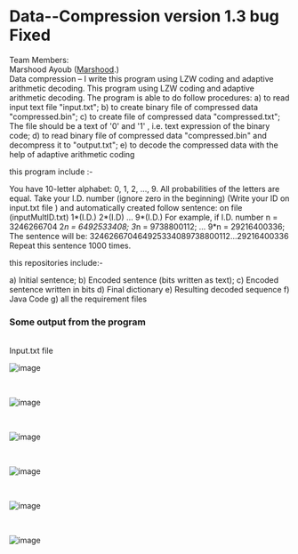 # Data--Compression version 1.3 bug Fixed
Team Members:
 <br>Marshood Ayoub  ([Marshood](https://github.com/Marshood).) <br>
Data compression – I write this program using LZW coding and adaptive arithmetic decoding.
This program using LZW coding and adaptive arithmetic decoding.
The program is able to do follow procedures:
a)	to read input text file  "input.txt";
b)	to create binary file of compressed data "compressed.bin";
c)	to create file of compressed data "compressed.txt"; The file should be a text of '0' and '1' , i.e. text expression of the binary code;
d)	to read binary file of compressed data "compressed.bin" and decompress it to "output.txt";
e)	to decode the compressed data with the help of adaptive arithmetic coding

this program include :-

You have 10-letter alphabet: 0, 1, 2, …, 9. All probabilities of the letters are equal.
Take your I.D. number (ignore zero in the beginning) (Write your ID on input.txt file ) 
and  automatically created follow sentence: on file (inputMultID.txt) 
1*(I.D.) 2*(I.D) … 9*(I.D.)
For example, if I.D. number n = 3246266704
2*n = 6492533408; 3*n = 9738800112; … 9*n = 29216400336;
The sentence will be:
324626670464925334089738800112…29216400336
Repeat this sentence 1000 times. 

this repositories include:-

a) Initial sentence;
b) Encoded sentence (bits written as text);
c) Encoded sentence written in bits
d) Final dictionary
e) Resulting decoded sequence
f) Java Code
g) all the requirement files 

<h3>Some output from the program </h3>
<br>
Input.txt file 

![image](https://user-images.githubusercontent.com/46463381/89395683-55fb3400-d716-11ea-8103-a04a40ff3925.png)


<br>

![image](https://user-images.githubusercontent.com/46463381/89396287-0701ce80-d717-11ea-94af-a9eb4e6e21d1.png)

<br>

![image](https://user-images.githubusercontent.com/46463381/89396393-2bf64180-d717-11ea-82c8-456bf4c908d6.png)

<br>

![image](https://user-images.githubusercontent.com/46463381/89396588-695acf00-d717-11ea-8b71-654e117a7d46.png)

<br>

![image](https://user-images.githubusercontent.com/46463381/89396663-81325300-d717-11ea-8945-4f925f4f7b3e.png)

<br>

![image](https://user-images.githubusercontent.com/46463381/89396784-a7f08980-d717-11ea-87ab-18690254b476.png)



<br>
